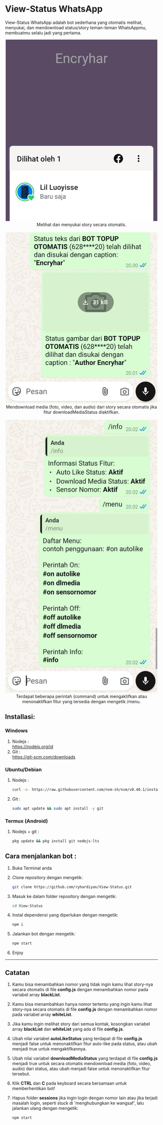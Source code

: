# View-Status WhatsApp 
View-Status WhatsApp adalah bot sederhana yang otomatis melihat, menyukai, dan mendownload status/story teman-teman WhatsAppmu, membuatmu selalu jadi yang pertama.

<div align="center">
  <img src="img/testing.jpg"alt="testing" width="500">
  <div>Melihat dan menyukai story secara otomatis.</div>
  <br>
  <img src="img/testing2.jpg" alt="testing" width="500">
  <div>Mendownload media (foto, video, dan audio) dari story secara otomatis jika fitur downloadMediaStatus diaktifkan.</div>
  <br>
  <img src="img/testing3.jpg" alt="testing" width="500">
  <div>Terdapat beberapa perintah (command) untuk mengaktifkan atau menonaktifkan fitur yang tersedia dengan mengetik /menu.</div>
</div>

## Installasi:
### Windows
1. Nodejs :<br>
   https://nodejs.org/id
2. Git    :<br>
   https://git-scm.com/downloads
### Ubuntu/Debian
1. Nodejs :
   ```bash
   curl -o- https://raw.githubusercontent.com/nvm-sh/nvm/v0.40.1/install.sh | bash && nvm install 22
   ```
   
2. Git :
   ```bash
   sudo apt update && sudo apt install -y git
   ```
   
### Termux (Android)
1. Nodejs + git :
   ```bash
   pkg update && pkg install git nodejs-lts
   ```

## Cara menjalankan bot :
1. Buka Terminal anda
   
2. Clone repository dengan mengetik:
   ```bash
   git clone https://github.com/ryhardiyan/View-Status.git
   ```
3. Masuk ke dalam folder repository dengan mengetik:
   ```bash
   cd View-Status
   ```
4. Instal dependensi yang diperlukan dengan mengetik:
   ```bash
   npm i
   ```
5. Jalankan bot dengan mengetik:
   ```bash
   npm start
   ```
6. Enjoy
<hr>

## Catatan
1. Kamu bisa menambahkan nomor yang tidak ingin kamu lihat story-nya secara otomatis di file <strong>config.js</strong> dengan menambahkan nomor pada variabel array <strong>blackList</strong>.
   
2. Kamu bisa menambahkan hanya nomor tertentu yang ingin kamu lihat story-nya secara otomatis di file <strong>config.js</strong> dengan menambahkan nomor pada variabel array <strong>whiteList</strong>.
   
3. Jika kamu ingin melihat story dari semua kontak, kosongkan variabel array <strong>blackList</strong> dan <strong>whiteList</strong> yang ada di file <strong>config.js</strong>.

4. Ubah nilai variabel <strong>autoLikeStatus</strong> yang terdapat di file <strong>config.js</strong> menjadi false untuk menonaktifkan fitur auto-like pada status, atau ubah menjadi true untuk mengaktifkannya.

5. Ubah nilai variabel <strong>downloadMediaStatus</strong> yang terdapat di file <strong>config.js</strong> menjadi true untuk secara otomatis mendownload media (foto, video, audio) dari status, atau ubah menjadi false untuk menonaktifkan fitur tersebut.

6. Klik <strong>CTRL</strong> dan <strong>C</strong> pada keyboard secara bersamaan untuk memberhentikan bot!
   
7. Hapus folder <strong>sessions</strong> jika ingin login dengan nomor lain atau jika terjadi masalah login, seperti stuck di 'menghubungkan ke wangsaf', lalu jalankan ulang dengan mengetik:
   ```bash
   npm start
   ```
